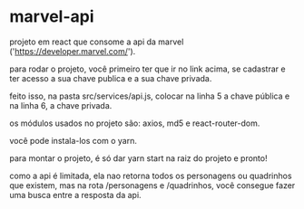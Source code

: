 # marvel-api

projeto em react que consome a api da marvel ('https://developer.marvel.com/').

para rodar o projeto, você primeiro ter que ir no link acima, se cadastrar e ter acesso a sua chave publica e a sua chave privada.

feito isso, na pasta src/services/api.js, colocar na linha 5 a chave pública e na linha 6, a chave privada.

os módulos usados no projeto são:
axios,
md5 e
react-router-dom.

você pode instala-los com o yarn. 

para montar o projeto, é só dar yarn start na raiz do projeto e pronto!

como a api é limitada, ela nao retorna todos os personagens ou quadrinhos que existem, mas na rota /personagens e /quadrinhos, você consegue fazer uma busca entre a resposta da api. 

